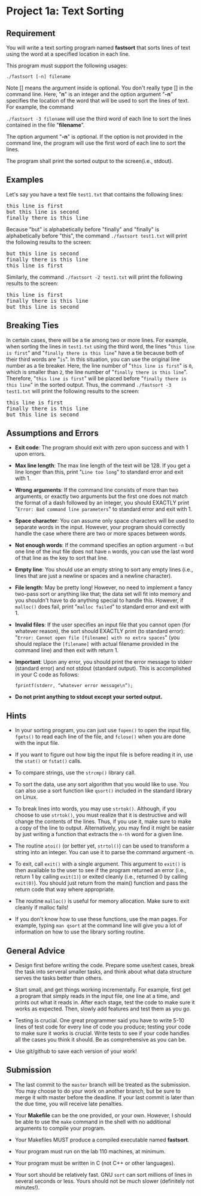 # Project 1a: Text Sorting

## Requirement
You will write a text sorting program named **fastsort** that sorts lines of text using the word at a specified location in each line.

This program must support the following usages:

```./fastsort [-n] filename```

Note [] means the argument inside is optional. You don't really type [] in the command line. Here, "**n**" is an integer and the option argument "**-n**" specifies the location of the word that will be used to sort the lines of text. For example, the command 

```./fastsort -3 filename``` will use the third word of each line to sort the lines contained in the file "**filename**".

The option argument "**-n**" is optional. If the option is not provided in the command line, the program will use the first word of each line to sort the lines.

The program shall print the sorted output to the screen(i.e., stdout).

## Examples

Let's say you have a text file `test1.txt` that contains the following lines:

<pre>
this line is first
but this line is second
finally there is this line
</pre>

Because "but" is alphabetically before "finally" and "finally" is alphabetically before "this", the command ```./fastsort test1.txt``` will print the following results to the screen:
<pre>
but this line is second
finally there is this line
this line is first
</pre>

Similarly, the command ```./fastsort -2 test1.txt``` will print the following results to the screen:
<pre>
this line is first
finally there is this line
but this line is second
</pre>

## Breaking Ties
In certain cases, there will be a tie among two or more lines. For example, when sorting the lines in `test1.txt` using the third word, the lines "`this line is first`" and "`finally there is this line`" have a tie because both of their third words are "`is`". In this situation, you can use the original line number as a tie breaker. Here, the line number of "`this line is first`" is `0`, which is smaller than `2`, the line number of "`finally there is this line`". Therefore, "`this line is first`" will be placed before 
"`finally there is this line`" in the sorted output. Thus, the command ```./fastsort -3 test1.txt``` will print the following results to the screen:

<pre>
this line is first
finally there is this line
but this line is second
</pre>

## Assumptions and Errors

- **Exit code**: The program should exit with zero upon success and with 1 upon errors.

- **Max line length**: The max line length of the text will be 128. If you get a line longer than this, print "`Line too long`" to standard error and exit with 1.

- **Wrong arguments**: If the command line consists of more than two arguments, or exactly two arguments but the first one does not match the format of a dash followed 
    by an integer, you should EXACTLY print "`Error: Bad command line parameters`" to standard error and exit with 1.

- **Space character**: You can assume only space characters will be used to separate words in the input. However, your program should correctly handle the case where there are two or more spaces between words.

- **Not enough words**: If the command specifies an option argument `-n` but one line of the inut file does not have `n` words, you can use the last word of that line as the key to sort that line.

- **Empty line**: You should use an empty string to sort any empty lines (i.e., lines that are just a newline or spaces and a newline
    character).

- **File length**: May be pretty long! However, no need to implement a
    fancy two-pass sort or anything like that; the data set will fit
    into memory and you shouldn't have to do anything special to handle
    this. However, if `malloc()` does fail, print "`malloc failed`"
    to standard error and exit with 1.

- **Invalid files**: If the user specifies an input file that you cannot
    open (for whatever reason), the sort should EXACTLY print (to
    standard error): "`Error: Cannot open file [filename] with no extra spaces`"
    (you should replace the `[filename]` with actual filename provided in the command line) and then exit with return 1.

- **Important**: Upon any error, you should print the error message to stderr
    (standard error) and not stdout (standard output). This is
    accomplished in your C code as follows:

    `fprintf(stderr, “whatever error message\n”);`

- **Do not print anything to stdout except your sorted output.** 

## Hints

-   In your sorting program, you can just use `fopen()` to open the
    input file, `fgets()` to read each line of the file, and `fclose()`
    when you are done with the input file.

-   If you want to figure out how big the input file is before
    reading it in, use the `stat()` or `fstat()` calls.

-   To compare strings, use the `strcmp()` library call.

-   To sort the data, use any sort algorithm that you would like to use. You can also use a sort function like `qsort()` included in the standard library on Linux.

-   To break lines into words, you may use `strtok()`. Although, if you choose to use `strtok()`, you must realize that it is destructive and will change the  contents of the lines. Thus, if you use it, make sure to make a copy of the line to output. Alternatively, you may find it might be easier by just writing a function that extracts the `n-th` word for a given line.

-   The routine `atoi()` (or better yet, `strtol()`) can be used to
    transform a string into an integer. You can use it to parse the command argument -n.

-   To exit, call `exit()` with a single argument. This argument to
    `exit()` is then available to the user to see if the program
    returned an error (i.e., return 1 by calling `exit(1)`) or exited
    cleanly (i.e., returned 0 by calling `exit(0)`). You should just
    return from the main() function and pass the return code that way
    where appropriate.

-   The routine `malloc()` is useful for memory allocation. Make sure to
    exit cleanly if malloc fails!

-   If you don't know how to use these functions, use the man pages. For
    example, typing `man qsort` at the command line will give you a lot
    of information on how to use the library sorting routine.
    
## General Advice

- Design first before writing the code. Prepare some use/test cases, break the task into serveral smaller tasks, and think about what data structure serves the tasks better than others.

- Start small, and get things working incrementally. For example, first
get a program that simply reads in the input file, one line at a time,
and prints out what it reads in. After each stage, test the code to make sure it works as expected. Then, slowly add features and test them as you go.

- Testing is crucial. One great programmer said you have to write 5-10
lines of test code for every line of code you produce; testing your code
to make sure it works is crucial. Write tests to see if your code
handles all the cases you think it should. Be as comprehensive as you
can be. 

- Use git/github to save each version of your work! 

## Submission
-   The last commit to the `master` branch will be treated as the submission. You may choose to do your work on another branch, but be sure to merge it with master before the deadline. If your last commit is later than the due time, you will receive late penalties. 

-   Your **Makefile** can be the one provided, or your own. However, I
    should be able to use the `make` command in the shell with no
    additional arguments to compile your program.

-   Your Makefiles MUST produce a compiled executable named
    **fastsort**.

-   Your program must run on the lab 110 machines, at minimum.

-   Your program must be written in C (not C++ or other languages).

-   Your sort should be relatively fast. GNU `sort` can sort millions of
    lines in several seconds or less. Yours should not be much slower
    (definitely not minutes!).
